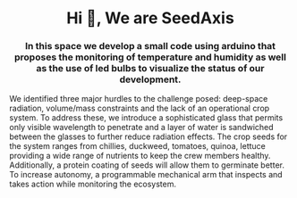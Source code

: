 <h1 align="center">Hi 👋, We are SeedAxis</h1>
<h3 align="center">In this space we develop a small code using arduino that proposes the monitoring of temperature and humidity as well as the use of led bulbs to visualize the status of our development.</h3>
We identified three major hurdles to the challenge posed: deep-space radiation, volume/mass constraints and the lack of an operational crop system. To address these, we introduce a sophisticated glass that permits only visible wavelength to penetrate and a layer of water is sandwiched between the glasses to further reduce radiation effects. The crop seeds for the system ranges from chillies, duckweed, tomatoes, quinoa, lettuce providing a wide range of nutrients to keep the crew members healthy. Additionally, a protein coating of seeds will allow them to germinate better. To increase autonomy, a programmable mechanical arm that inspects and takes action while monitoring the ecosystem.
